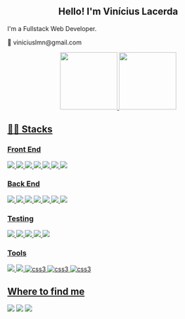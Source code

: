 <div align="center">
<h2>Hello! I'm Vinícius Lacerda </h2>
</div>

<div>
  <p> I'm a Fullstack Web Developer.</p>
  <p> 📧 viniciuslmn@gmail.com </p>
</div>

<div align="center">
  <a href="https://github.com/ViniciusmnLacerda">
  <img height="130em" src="https://github-readme-stats.vercel.app/api?username=ViniciusmnLacerda&show_icons=true&theme=dracula&include_all_commits=true&count_private=true"/>
  <img height="130em" src="https://github-readme-stats.vercel.app/api/top-langs/?username=ViniciusmnLacerda&layout=compact&langs_count=7&theme=dracula"/>
<!--     <img heigh height="130em" src="https://github-readme-streak-stats.herokuapp.com/?user=ViniciusmnLacerda&theme=dark&fire=2FC18C&ring=2FC18C&background=1A1D21&currStreakLabel=2FC18C"/> -->
</div>


<h2> 👨‍💻 Stacks </h2>

<h3> Front End </h3>
<section>
  <img src="https://img.shields.io/badge/JavaScript-F7DF1E?style=for-the-badge&logo=javascript&logoColor=black" />
  <img src="https://img.shields.io/badge/React-20232A?style=for-the-badge&logo=react&logoColor=61DAFB" />
  <img src="https://img.shields.io/badge/HTML5-E34F26?style=for-the-badge&logo=html5&logoColor=white" />
  <img src="https://img.shields.io/badge/CSS3-1572B6?style=for-the-badge&logo=css3&logoColor=white" />
  <img src="https://img.shields.io/badge/React_Router-CA4245?style=for-the-badge&logo=react-router&logoColor=white" />
  <img src="https://img.shields.io/badge/Redux-593D88?style=for-the-badge&logo=redux&logoColor=white" />
  <img src="https://img.shields.io/badge/React_Hooks-43853D?style=for-the-badge&logo=react&logoColor=white" />
</section>

<h3> Back End </h3>
<section>
  <img src="https://img.shields.io/badge/Nodejs-1572B6?style=for-the-badge&logo=Node.js&logoColor=white" />
  <img src="https://img.shields.io/badge/TypeScript-1572B6?style=for-the-badge&logo=typescript&logoColor=white" />
  <img src="https://img.shields.io/badge/MySQL-00000F?style=for-the-badge&logo=mysql&logoColor=white" />
  <img src="https://img.shields.io/badge/PostgreSQL-2CA5E0?style=for-the-badge&logo=postgresql&logoColor=white" />
  <img src="https://img.shields.io/badge/MongoDB-43853D?style=for-the-badge&logo=mongodbb&logoColor=white" />
  <img src="https://img.shields.io/badge/Sequelize-2CA5E0?style=for-the-badge&logo=sequelizer&logoColor=white" />
  <img src="https://img.shields.io/badge/Prisma-20232A?style=for-the-badge&logo=prisma&logoColor=61DAFB" />
</section>

<h3> Testing </h3>
<section>
  <img src="https://img.shields.io/badge/-TestingLibrary-%23E33332?style=for-the-badge&logo=testing-library&logoColor=white" />
  <img src="https://img.shields.io/badge/Jest-C21325?style=for-the-badge&logo=jest&logoColor=white" />
  <img src="https://img.shields.io/badge/Mocha-20232A?style=for-the-badge&logo=mocha&logoColor=61DAFB" />
  <img src="https://img.shields.io/badge/Chai-20232A?style=for-the-badge&logo=chai&logoColor=white" />
  <img src="https://img.shields.io/badge/Sinon-5849be?style=for-the-badge&logo=Sinon&logoColor=white"/>
</section>

<h3> Tools </h3>
<section>
  <img src="https://img.shields.io/badge/Docker-2CA5E0?style=for-the-badge&logo=docker&logoColor=white" />
  <img src="https://img.shields.io/badge/VScode-5849be?style=for-the-badge&logo=VisualStudio&logoColor=white"/>
  <img src="https://img.shields.io/badge/Trello-0052CC?style=for-the-badge&logo=trello&logoColor=white" alt="css3"/>
  <img src="https://img.shields.io/badge/git-%23F05033.svg?style=for-the-badge&logo=git&logoColor=white" alt="css3" />
  <img src="https://img.shields.io/badge/github-%23121011.svg?style=for-the-badge&logo=github&logoColor=white" alt="css3" />
</section>

<h2> Where to find me </h2>
<section> 
  <a href="https://www.instagram.com/viniciuslmn/" target="_blank"><img src="https://img.shields.io/badge/-Instagram-%23E4405F?style=for-the-badge&logo=instagram&logoColor=white" target="_blank"></a>
 	<a href="https://www.linkedin.com/in/viniciuslmn/" target="_blank"><img src="https://img.shields.io/badge/-LinkedIn-%230077B5?style=for-the-badge&logo=linkedin&logoColor=white" target="_blank"></a> 
 <a href="https://viniciuslacerda.vercel.app/" target="_blank"><img src="https://img.shields.io/badge/my_portfolio-000?style=for-the-badge&logo=ko-fi&logoColor=white" target="_blank"></a> 
</section>
